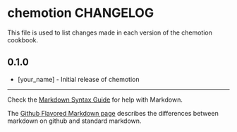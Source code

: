 # chemotion CHANGELOG

This file is used to list changes made in each version of the chemotion cookbook.

## 0.1.0
- [your_name] - Initial release of chemotion

- - -
Check the [Markdown Syntax Guide](http://daringfireball.net/projects/markdown/syntax) for help with Markdown.

The [Github Flavored Markdown page](http://github.github.com/github-flavored-markdown/) describes the differences between markdown on github and standard markdown.
